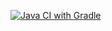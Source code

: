 [![Java CI with Gradle](https://github.com/Goldis04/Pattern1/actions/workflows/gradle-publish.yml/badge.svg)](https://github.com/Goldis04/Pattern1/actions/workflows/gradle-publish.yml)